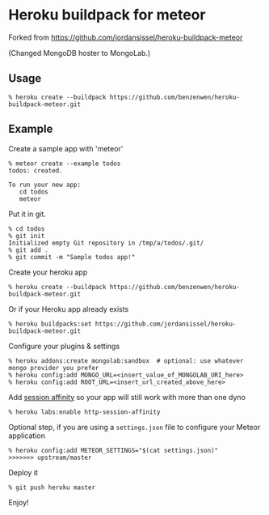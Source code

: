 # Heroku buildpack for meteor
Forked from https://github.com/jordansissel/heroku-buildpack-meteor

(Changed MongoDB hoster to MongoLab.)

## Usage

```
% heroku create --buildpack https://github.com/benzenwen/heroku-buildpack-meteor.git
```

## Example

Create a sample app with 'meteor'

```
% meteor create --example todos
todos: created.

To run your new app:
   cd todos
   meteor
```

Put it in git.

```
% cd todos
% git init
Initialized empty Git repository in /tmp/a/todos/.git/
% git add .
% git commit -m "Sample todos app!"
```

Create your heroku app

```
% heroku create --buildpack https://github.com/benzenwen/heroku-buildpack-meteor.git
```

Or if your Heroku app already exists

```
% heroku buildpacks:set https://github.com/jordansissel/heroku-buildpack-meteor.git
```

Configure your plugins & settings

```
% heroku addons:create mongolab:sandbox  # optional: use whatever mongo provider you prefer
% heroku config:add MONGO_URL=<insert_value_of_MONGOLAB_URI_here>
% heroku config:add ROOT_URL=<insert_url_created_above_here>
```

Add [session affinity](https://devcenter.heroku.com/articles/session-affinity) so your app will still work with more than one dyno
```
% heroku labs:enable http-session-affinity
```

Optional step, if you are using a ```settings.json``` file to configure your Meteor application

```
% heroku config:add METEOR_SETTINGS="$(cat settings.json)"
>>>>>>> upstream/master
```

Deploy it

```
% git push heroku master
```

Enjoy!
